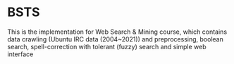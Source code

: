 # BSTS
This is the implementation for Web Search &amp; Mining course, which contains data crawling (Ubuntu IRC  data (2004~2021)) and preprocessing, boolean search, spell-correction with tolerant (fuzzy) search and simple web interface
